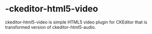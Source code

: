 # -ckeditor-html5-video
ckeditor-html5-video is simple HTML5 video plugin for CKEditor that is transformed version of ckeditor-html5-audio.
